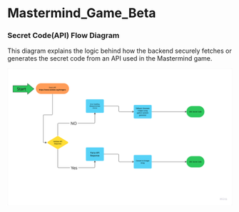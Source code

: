 # Mastermind_Game_Beta

### Secret Code(API) Flow Diagram

This diagram explains the logic behind how the backend securely fetches or generates the secret code from an API used in the Mastermind game.

![/secret_code diagram](./assets/secret_code.png)
